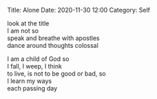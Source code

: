 Title: Alone
Date: 2020-11-30 12:00
Category: Self

look at the title  
I am not so  
speak and breathe with apostles  
dance around thoughts colossal

I am a child of God so  
I fall, I weep, I think  
to live, is not to be good or bad, so  
I learn my ways  
each passing day
